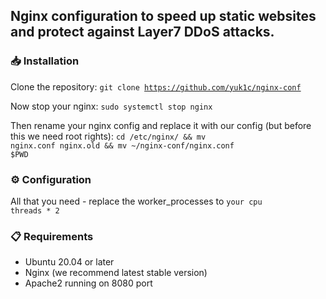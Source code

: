 ## Nginx configuration to speed up static websites and protect against Layer7 DDoS attacks.

### 📥 Installation
Clone the repository: <code>git clone https://github.com/yuk1c/nginx-conf</code>

Now stop your nginx: <code>sudo systemctl stop nginx</code>

Then rename your nginx config and replace it with our config (but before this we need root rights): <code>cd /etc/nginx/ && mv nginx.conf nginx.old && mv ~/nginx-conf/nginx.conf $PWD</code>

### ⚙️ Configuration
All that you need - replace the worker_processes to <code>your cpu threads * 2</code>

### 📋 Requirements
- Ubuntu 20.04 or later
- Nginx (we recommend latest stable version)
- Apache2 running on 8080 port
